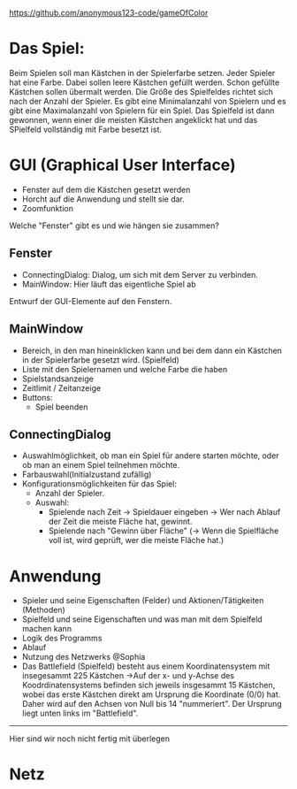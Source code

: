 https://github.com/anonymous123-code/gameOfColor


Das Spiel:
=============

Beim Spielen soll man Kästchen in der Spielerfarbe setzen.
Jeder Spieler hat eine Farbe.
Dabei sollen leere Kästchen gefüllt werden.
Schon gefüllte Kästchen sollen übermalt werden.
Die Größe des Spielfeldes richtet sich nach der Anzahl der Spieler.
Es gibt eine Minimalanzahl von Spielern und es gibt eine Maximalanzahl von Spielern für ein Spiel.
Das Spielfeld ist dann gewonnen, wenn einer die meisten Kästchen angeklickt hat und das SPielfeld vollständig mit Farbe besetzt ist. 


GUI (Graphical User Interface)
===============================
* Fenster auf dem die Kästchen gesetzt werden
* Horcht auf die Anwendung und stellt sie dar.
* Zoomfunktion

Welche "Fenster" gibt es und wie hängen sie zusammen?

Fenster
-------
* ConnectingDialog: Dialog, um sich mit dem Server zu verbinden.
* MainWindow: Hier läuft das eigentliche Spiel ab

Entwurf der GUI-Elemente auf den Fenstern.

MainWindow
------------
* Bereich, in den man hineinklicken kann und bei dem dann ein Kästchen in der Spielerfarbe gesetzt wird. (Spielfeld)
* Liste mit den Spielernamen und welche Farbe die haben
* Spielstandsanzeige
* Zeitlimit / Zeitanzeige
* Buttons:
    * Spiel beenden

ConnectingDialog
----------------
* Auswahlmöglichkeit, ob man ein Spiel für andere starten möchte, oder ob man an einem Spiel teilnehmen möchte.
* Farbauswahl(Initialzustand zufällig)
* Konfigurationsmöglichkeiten für das Spiel:
    * Anzahl der Spieler.
    * Auswahl:
        * Spielende nach Zeit -> Spieldauer eingeben -> Wer nach Ablauf der Zeit die meiste Fläche hat, gewinnt.
        * Spielende nach "Gewinn über Fläche"
            (-> Wenn die Spielfläche voll ist, wird geprüft, wer die meiste Fläche hat.)


Anwendung
=========
* Spieler und seine Eigenschaften (Felder) und Aktionen/Tätigkeiten (Methoden)
* Spielfeld und seine Eigenschaften und was man mit dem Spielfeld machen kann
* Logik des Programms
* Ablauf
* Nutzung des Netzwerks
@Sophia
* Das Battlefield (Spielfeld) besteht aus einem Koordinatensystem mit 	insegesammt 225 Kästchen 
		->Auf der x- und y-Achse des Koodrdinatensystems befinden sich jeweils 		insgesammt 15 Kästchen, wobei das erste Kästchen direkt am Ursprung 		die Koordinate (0/0) hat.
		Daher wird auf den Achsen von Null bis 14 "nummeriert".
		Der Ursprung liegt unten links im "Battlefield".


-----------
Hier sind wir noch nicht fertig mit überlegen

Netz
====



